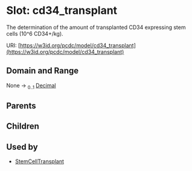 
# Slot: cd34_transplant


The determination of the amount of transplanted CD34 expressing stem cells (10^6 CD34+/kg).

URI: [https://w3id.org/pcdc/model/cd34_transplant](https://w3id.org/pcdc/model/cd34_transplant)


## Domain and Range

None &#8594;  <sub>0..1</sub> [Decimal](types/Decimal.md)

## Parents


## Children


## Used by

 * [StemCellTransplant](StemCellTransplant.md)
